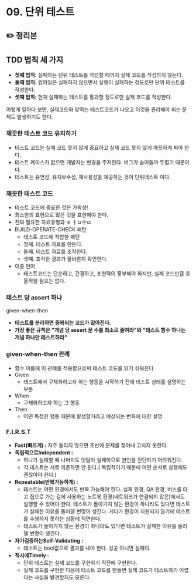 # 09. 단위 테스트

## ✏️ 정리본

## **TDD 법칙 세 가지**

- **첫째 법칙:** 실패하는 단위 테스트를 작성할 때까지 실제 코드를 작성하지 않는다.
- **둘째 법칙:** 컴파일은 실패하지 않으면서 실행이 실패하는 정도로만 단위 테스트를 작성한다.
- **셋째 법칙:** 현재 실패하는 테스트를 통과할 정도로만 실제 코드를 작성한다.

이렇게 일하다 보면, 실제코드와 맞먹는 테스트코드가 나오고 이것을 관리해야 되는 문제도 발생하기도 한다.

### 깨끗한 테스트 코드 유지하기

- 테스트 코드는 실제 코드 못지 않게 중요하고 실제 코드 못지 않게 깨끗하게 짜야 한다.
- 테스트 케이스가 없으면 개발자는 변경을 주저한다. 버그가 숨어들까 두렵기 때문이다.
- 테스트는 유연성, 유지보수성, 재사용성을 제공하는 것이 단위테스트 이다.

### 깨끗한 테스트 코드

- 테스트 코드에 중요한 것은 가독성!
- 최소한의 표현으로 많은 것을 표현해야 한다.
- 진짜 필요한 자료유형과 ㅎ ㅏㅁ수ㅁ
- BUILD-OPERATE-CHECK 패턴
  - 테스트 코드에 적합한 패턴
  - 첫째. 테스트 자료를 만든다.
  - 둘째. 테스트 자료를 조작한다.
  - 셋째. 조작한 결과가 올바른지 확인한다.
- 이중 언어
  - 테스트코드는 단순하고, 간결하고, 표현력이 풍부해야 하지만, 실제 코드만큼 효율적일 필요는 없다.

### 테스트 당 assert 하나

given-when-then

- **테스트를 분리하면 중복되는 코드가 많아진다.**
- **가장 좋은 규칙은 "개념 당 assert 문 수를 최소로 줄여라"와 "테스트 함수 하나는 개념 하나만 테스트하라"**

### given-when-then 관례

- 함수 이름에 이 관례를 적용함으로써 테스트 코드를 읽기 쉬워진다
- Given
  - 테스트에서 구체화하고자 하는 행동을 시작하기 전에 테스트 상태를 설명하는 부분
- When
  - 구체화하고자 하는 그 행동
- Then
  - 어떤 특정한 행동 때문에 발생할거라고 예상되는 변화에 대한 설명

### F.I.R.S.T

- **Fast(빠르게) :** 자주 돌리지 않으면 초반에 문제를 찾아내 고치지 못한다.
- **독립적으로Independent :**
  - 하나가 실패할 때 나머지도 잇달아 실패하므로 원인을 진단하기 어려워진다.
  - 각 테스트는 서로 의존하면 안 된다.( 독립적이기 때문에 어떤 순서로 실행해도 괜찮아야 한다.)
- **Repeatable(반복가능하게) :**
  - 테스트는 어떤 환경에서도 반복 가능해야 한다. 실제 환경, QA 환경, 버스를 타고 집으로 가는 길에 사용하는 노트북 환경(네트워크가 연결되지 않은)에서도 실행할 수 있어야 한다. 테스트가 돌아가지 않는 환경이 하나라도 있다면 테스트가 실패한 이유를 둘러댈 변명이 생긴다. 게다가 환경이 지원되지 않기에 테스트를 수행하지 못하는 상황에 직면한다.
  - 테스트가 돌아가지 않는 환경이 하나라도 있다면 테스트가 실패한 이유를 둘러댈 변명이 생긴다.
- **자가검증하는Self-Validating :**
  - 테스트는 bool값으로 결과를 내야 한다. 성공 아니면 실패다.
- **적시에Timely :**
  - 단위 테스트는 실제 코드를 구현하기 직전에 구현한다.
  - 실제 코드를 구현한 다음에 테스트 코드를 만들면 실제 코드가 테스트하기 어렵다는 사실을 발견할지도 모른다.
